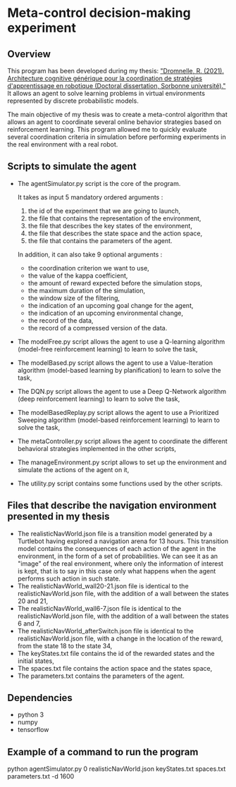 # Meta-control decision-making experiment

## Overview 

This program has been developed during my thesis: ["Dromnelle, R. (2021). Architecture cognitive générique pour la coordination de stratégies d'apprentissage en robotique (Doctoral dissertation, Sorbonne université)."](https://www.theses.fr/2021SORUS039) It allows an agent to solve learning problems in virtual environments represented by discrete probabilistic models.

The main objective of my thesis was to create a meta-control algorithm that allows an agent to coordinate several online behavior strategies based on reinforcement learning. This program allowed me to quickly evaluate several coordination criteria in simulation before performing experiments in the real environment with a real robot. 

## Scripts to simulate the agent

* The agentSimulator.py script is the core of the program.

  It takes as input 5 mandatory ordered arguments :
  1.  the id of the experiment that we are going to launch,
  2.  the file that contains the representation of the environment,
  3.  the file that describes the key states of the environment,
  4.  the file that describes the state space and the action space,
  5.  the file that contains the parameters of the agent.
  
  In addition, it can also take 9 optional arguments :
  * the coordination criterion we want to use,
  * the value of the kappa coefficient,
  * the amount of reward expected before the simulation stops,
  * the maximum duration of the simulation,
  * the window size of the filtering,
  * the indication of an upcoming goal change for the agent,
  * the indication of an upcoming environmental change,
  * the record of the data,
  * the record of a compressed version of the data.
  
* The modelFree.py script allows the agent to use a Q-learning algorithm (model-free reinforcement learning) 
to learn to solve the task,
* The modelBased.py script allows the agent to use a Value-Iteration algorithm (model-based learning
by planification) to learn to solve the task,
* The DQN.py script allows the agent to use a Deep Q-Network algorithm (deep reinforcement learning) 
to learn to solve the task,
* The modelBasedReplay.py script allows the agent to use a Prioritized Sweeping algorithm (model-based
reinforcement learning) to learn to solve the task,
* The metaController.py script allows the agent to coordinate the different behavioral strategies implemented in the other scripts,
* The manageEnvironment.py script allows to set up the environment and simulate the actions of the agent on it,
* The utility.py script contains some functions used by the other scripts.

 ## Files that describe the navigation environment presented in my thesis
 
 * The realisticNavWorld.json file is a transition model generated by a Turtlebot having explored a navigation arena for 13 hours. This transition model contains the consequences of each action of the agent in the environment, in the form of a set of probabilities. We can see it as an "image" of the real environment, where only the information of interest is kept, that is to say in this case only what happens when the agent performs such action in such state.
 * The realisticNavWorld_wall20-21.json file is identical to the realisticNavWorld.json file, with the addition of a wall between the states 20 and 21,
 * The realisticNavWorld_wall6-7.json file is identical to the realisticNavWorld.json file, with the addition of a wall between the states 6 and 7,
 * The realisticNavWorld_afterSwitch.json file is identical to the realisticNavWorld.json file, with a change in the location of the reward, from the state 18 to the state 34,
 * The keyStates.txt file contains the id of the rewarded states and the initial states,
 * The spaces.txt file contains the action space and the states space,
 * The parameters.txt contains the parameters of the agent.
 
## Dependencies

* python 3
* numpy
* tensorflow

## Example of a command to run the program

python agentSimulator.py 0 realisticNavWorld.json keyStates.txt spaces.txt parameters.txt -d 1600


